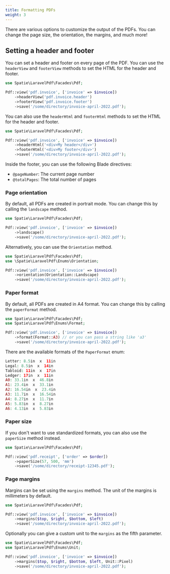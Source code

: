 ```yaml
---
title: Formatting PDFs
weight: 3
---
```


There are various options to customize the output of the PDFs. You can change the page size, the orientation, the margins, and much more!

## Setting a header and footer

You can set a header and footer on every page of the PDF. You can use the `headerView` and `footerView` methods to set the HTML for the header and footer.

```php
use Spatie\LaravelPdf\Facades\Pdf;

Pdf::view('pdf.invoice', ['invoice' => $invoice])
    ->headerView('pdf.invoice.header')
    ->footerView('pdf.invoice.footer')
    ->save('/some/directory/invoice-april-2022.pdf');
```

You can also use the `headerHtml` and `footerHtml` methods to set the HTML for the header and footer.

```php
use Spatie\LaravelPdf\Facades\Pdf;

Pdf::view('pdf.invoice', ['invoice' => $invoice])
    ->headerHtml('<div>My header</div>')
    ->footerHtml('<div>My footer</div>')
    ->save('/some/directory/invoice-april-2022.pdf');
```

Inside the footer, you can use the following Blade directives:

- `@pageNumber`:  The current page number
- `@totalPages`:  The total number of pages

### Page orientation

By default, all PDFs are created in portrait mode. You can change this by calling the `landscape` method.

```php
use Spatie\LaravelPdf\Facades\Pdf;

Pdf::view('pdf.invoice', ['invoice' => $invoice])
    ->landscape()
    ->save('/some/directory/invoice-april-2022.pdf');
```

Alternatively, you can use the `Orientation` method.

```php
use Spatie\LaravelPdf\Facades\Pdf;
use \Spatie\LaravelPdf\Enums\Orientation;

Pdf::view('pdf.invoice', ['invoice' => $invoice])
    ->orientation(Orientation::Landscape)
    ->save('/some/directory/invoice-april-2022.pdf');
```

### Paper format

By default, all PDFs are created in A4 format. You can change this by calling the `paperFormat` method.

```php
use Spatie\LaravelPdf\Facades\Pdf;
use Spatie\LaravelPdf\Enums\Format;

Pdf::view('pdf.invoice', ['invoice' => $invoice])
    ->format(Format::A3) // or you can pass a string like 'a3'
    ->save('/some/directory/invoice-april-2022.pdf');
```

There are the available formats of the `PaperFormat` enum:

```php
Letter: 8.5in  x  11in
Legal: 8.5in  x  14in
Tabloid: 11in  x  17in
Ledger: 17in  x  11in
A0: 33.1in  x  46.8in
A1: 23.4in  x  33.1in
A2: 16.54in  x  23.4in
A3: 11.7in  x  16.54in
A4: 8.27in  x  11.7in
A5: 5.83in  x  8.27in
A6: 4.13in  x  5.83in
```

### Paper size

If you don't want to use standardized formats, you can also use the `paperSize` method instead.

```php
use Spatie\LaravelPdf\Facades\Pdf;

Pdf::view('pdf.receipt', ['order' => $order])
    ->paperSize(57, 500, 'mm')
    ->save('/some/directory/receipt-12345.pdf');
```

### Page margins

Margins can be set using the `margins` method. The unit of the margins is millimeters by default.

```php
use Spatie\LaravelPdf\Facades\Pdf;

Pdf::view('pdf.invoice', ['invoice' => $invoice])
    ->margins($top, $right, $bottom, $left)
    ->save('/some/directory/invoice-april-2022.pdf');
```

Optionally you can give a custom unit to the `margins` as the fifth parameter.


```php
use Spatie\LaravelPdf\Facades\Pdf;
use Spatie\LaravelPdf\Enums\Unit;

Pdf::view('pdf.invoice', ['invoice' => $invoice])
    ->margins($top, $right, $bottom, $left, Unit::Pixel)
    ->save('/some/directory/invoice-april-2022.pdf');
```






